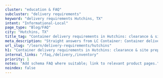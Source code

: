 ```yaml
---
cluster: "education & FAQ"
subcluster: "delivery requirements"
keyword: "delivery requirements Hutchins, TX"
intent: "Informational-Local"
page_type: "Blog/FAQ"
city: "Hutchins, TX"
title_tag: "Container delivery requirements in Hutchins: clearance & site prep | LC Container"
meta_description: "Straight answers from LC Container: Container delivery requirements in Hutchins: clearance & site prep. Local expertise Since 2003."
url_slug: "/learn/delivery-requirements/hutchins"
h1: "Container delivery requirements in Hutchins: clearance & site prep"
internal_links: "/faq,/delivery,/inventory"
priority: 1
notes: "Add schema FAQ where suitable; link to relevant product pages."
noindex: false
---
```


<!-- TODO: Add unique city/inventory copy, images, and internal links here. -->
